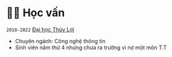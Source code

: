# 👨‍🎓 Học vấn

`2018-2022` [Đại học Thủy Lợi ](https://www-en.ntut.edu.tw/)
- Chuyên ngành: Công nghệ thông tin
- Sinh viên năm thứ 4 nhưng chưa ra trường vì nợ một môn T.T